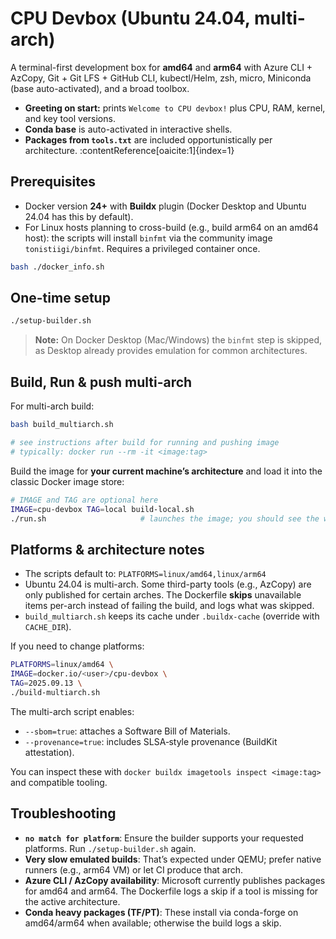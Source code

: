 # CPU Devbox (Ubuntu 24.04, multi-arch)

A terminal-first development box for **amd64** and **arm64** with Azure CLI + AzCopy, Git + Git LFS + GitHub CLI, kubectl/Helm, zsh, micro, Miniconda (base auto-activated), and a broad toolbox.

- **Greeting on start:** prints `Welcome to CPU devbox!` plus CPU, RAM, kernel, and key tool versions.
- **Conda base** is auto-activated in interactive shells.
- **Packages from `tools.txt`** are included opportunistically per architecture. :contentReference[oaicite:1]{index=1}

## Prerequisites

- Docker version **24+** with **Buildx** plugin (Docker Desktop and Ubuntu 24.04 has this by default).
- For Linux hosts planning to cross-build (e.g., build arm64 on an amd64 host): the scripts will install `binfmt` via the
  community image `tonistiigi/binfmt`. Requires a privileged container once.

```bash
bash ./docker_info.sh
 ```

## One-time setup

```bash
./setup-builder.sh
```

> **Note:** On Docker Desktop (Mac/Windows) the `binfmt` step is skipped, as Desktop already provides emulation for common architectures.

## Build, Run & push multi-arch

For multi-arch build:

```bash
bash build_multiarch.sh

# see instructions after build for running and pushing image
# typically: docker run --rm -it <image:tag>
```

Build the image for **your current machine’s architecture** and load it into the classic Docker image store:

```bash
# IMAGE and TAG are optional here
IMAGE=cpu-devbox TAG=local build-local.sh
./run.sh                     # launches the image; you should see the welcome banner
```
## Platforms & architecture notes

* The scripts default to:
  `PLATFORMS=linux/amd64,linux/arm64`
* Ubuntu 24.04 is multi-arch. Some third-party tools (e.g., AzCopy) are only published for certain arches. The Dockerfile **skips** unavailable items per-arch instead of failing the build, and logs what was skipped.
* `build_multiarch.sh` keeps its cache under `.buildx-cache` (override with `CACHE_DIR`).

If you need to change platforms:

```bash
PLATFORMS=linux/amd64 \
IMAGE=docker.io/<user>/cpu-devbox \
TAG=2025.09.13 \
./build-multiarch.sh
```

The multi-arch script enables:

* `--sbom=true`: attaches a Software Bill of Materials.
* `--provenance=true`: includes SLSA‑style provenance (BuildKit attestation).

You can inspect these with `docker buildx imagetools inspect <image:tag>` and compatible tooling.

## Troubleshooting

- **`no match for platform`**: Ensure the builder supports your requested platforms. Run `./setup-builder.sh` again.
- **Very slow emulated builds**: That’s expected under QEMU; prefer native runners (e.g., arm64 VM) or let CI produce that arch.
- **Azure CLI / AzCopy availability**: Microsoft currently publishes packages for amd64 and arm64. The Dockerfile logs a skip if a tool is missing for the active architecture.
- **Conda heavy packages (TF/PT)**: These install via conda-forge on amd64/arm64 when available; otherwise the build logs a skip.
